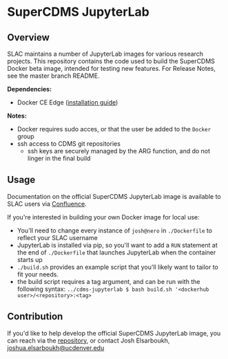 # SuperCDMS JupyterLab

## Overview

SLAC maintains a number of JupyterLab images for various research projects.
This repository contains the code used to build the SuperCDMS Docker beta image, intended for testing new features.
For Release Notes, see the master branch README. 

**Dependencies:** 
- Docker CE Edge ([installation guide](https://docs.docker.com/install/linux/docker-ce/ubuntu/))

**Notes:**  
- Docker requires sudo acces, or that the user be added to the `Docker` group 
- ssh access to CDMS git repositories
    - ssh keys are securely managed by the ARG function, and do not linger in the final build

## Usage

Documentation on the official SuperCDMS JupyterLab image is available to SLAC users via [Confluence](https://confluence.slac.stanford.edu/display/CDMS/How+to+get+started+with+analysis).

If you're interested in building your own Docker image for local use: 

- You'll need to change every instance of `josh@nero` in `./Dockerfile` to reflect your SLAC username
- JupyterLab is installed via pip, so you'll want to add a `RUN` statement at the end of `./Dockerfile` that launches JupyterLab when the container starts up
- `./build.sh` provides an example script that you'll likely want to tailor to fit your needs.
- the build script requires a tag argument, and can be run with the following syntax: 
    ``../cdms-jupyterlab $ bash build.sh '<dockerhub user>/<repository>:<tag>``

## Contribution 

If you'd like to help develop the official SuperCDMS JupyterLab image, you can reach via the [repository](https://github.com/glass-ships/cdms-jupyterlab), or contact Josh Elsarboukh, joshua.elsarboukh@ucdenver.edu
